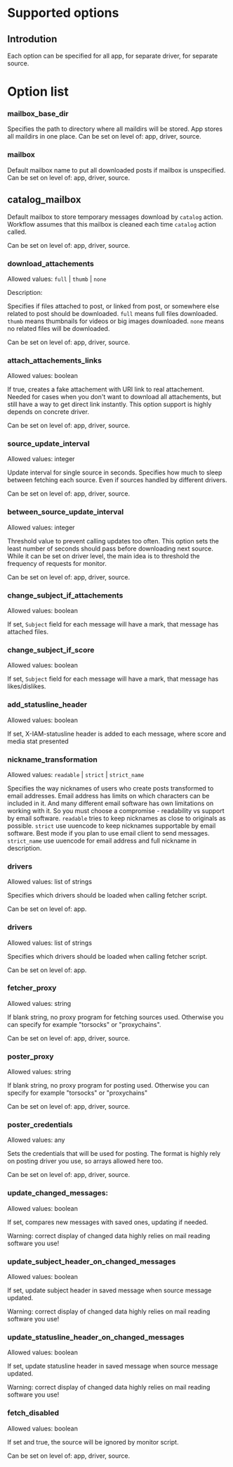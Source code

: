 # Supported options

## Introdution

Each option can be specified for all app, for separate driver, for separate source. 

# Option list

### mailbox_base_dir

Specifies the path to directory where all maildirs will be stored. App stores all maildirs in one place.
Can be set on level of: app, driver, source.

### mailbox

Default mailbox name to put all downloaded posts if mailbox is unspecified.
Can be set on level of: app, driver, source.

## catalog_mailbox

Default mailbox to store temporary messages download by `catalog` action. Workflow assumes that this mailbox is cleaned each time `catalog` action called.

Can be set on level of: app, driver, source.


### download_attachements

Allowed values: `full` | `thumb` | `none`

Description:

Specifies if files attached to post, or linked from post, or somewhere else related to post should be downloaded. 
`full` means full files downloaded. 
`thumb` means thumbnails for videos or big images downloaded.
`none` means no related files will be downloaded.

Can be set on level of: app, driver, source.

### attach_attachements_links

Allowed values: boolean

If true, creates a fake attachement with URI link to real attachement. Needed for cases when you don't want to download all attachements, but still have a way to get direct link instantly. This option support is highly depends on concrete driver.

Can be set on level of: app, driver, source.

### source_update_interval

Allowed values: integer

Update interval for single source in seconds. Specifies how much to sleep between fetching each source. Even if sources handled by different drivers.

Can be set on level of: app, driver, source.

### between_source_update_interval

Allowed values: integer

Threshold value to prevent calling updates too often. This option sets the least number of seconds should pass before downloading next source. While it can be set on driver level, the main idea is to threshold the frequency of requests for monitor.

Can be set on level of: app, driver, source.

### change_subject_if_attachements

Allowed values: boolean

If set, `Subject` field for each message will have a mark, that message has attached files.

### change_subject_if_score

Allowed values: boolean

If set, `Subject` field for each message will have a mark, that message has likes/dislikes.

### add_statusline_header

Allowed values: boolean

If set, X-IAM-statusline header is added to each message, where score and media stat presented


### nickname_transformation

Allowed values: `readable` | `strict` | `strict_name`

Specifies the way nicknames of users who create posts transformed to email addresses. Email address has limits on which characters can be included in it. And many different email software has own limitations on working with it. So you must choose a compromise - readability vs support by email software.
`readable` tries to keep nicknames as close to originals as possible.
`strict` use uuencode to keep nicknames supportable by email software. Best mode if you plan to use email client to send messages.
`strict_name` use uuencode for email address and full nickname in description.


### drivers

Allowed values: list of strings

Specifies which drivers should be loaded when calling fetcher script.

Can be set on level of: app.


### drivers

Allowed values: list of strings

Specifies which drivers should be loaded when calling fetcher script.

Can be set on level of: app.

### fetcher_proxy

Allowed values: string

If blank string, no proxy program for fetching sources used. Otherwise you can specify for example "torsocks" or "proxychains".

Can be set on level of: app, driver, source.


### poster_proxy

Allowed values: string

If blank string, no proxy program for posting used. Otherwise you can specify for example "torsocks" or "proxychains"

Can be set on level of: app, driver, source.

### poster_credentials

Allowed values: any

Sets the credentials that will be used for posting. The format is highly rely on posting driver you use, so arrays allowed here too.

Can be set on level of: app, driver, source.

### update_changed_messages:

Allowed values: boolean

If set, compares new messages with saved ones, updating if needed.

Warning: correct display of changed data highly relies on mail reading software you use!

### update_subject_header_on_changed_messages

Allowed values: boolean

If set, update subject header in saved message when source message updated.

Warning: correct display of changed data highly relies on mail reading software you use!

### update_statusline_header_on_changed_messages

Allowed values: boolean

If set, update statusline header in saved message when source message updated.

Warning: correct display of changed data highly relies on mail reading software you use!

### fetch_disabled

Allowed values: boolean

If set and true, the source will be ignored by monitor script.

Can be set on level of: app, driver, source.
